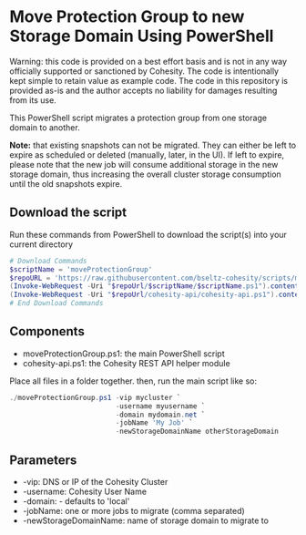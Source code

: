 # Move Protection Group to new Storage Domain Using PowerShell

Warning: this code is provided on a best effort basis and is not in any way officially supported or sanctioned by Cohesity. The code is intentionally kept simple to retain value as example code. The code in this repository is provided as-is and the author accepts no liability for damages resulting from its use.

This PowerShell script migrates a protection group from one storage domain to another.

**Note:** that existing snapshots can not be migrated. They can either be left to expire as scheduled or deleted (manually, later, in the UI). If left to expire, please note that the new job will consume additional storage in the new storage domain, thus increasing the overall cluster storage consumption until the old snapshots expire.

## Download the script

Run these commands from PowerShell to download the script(s) into your current directory

```powershell
# Download Commands
$scriptName = 'moveProtectionGroup'
$repoURL = 'https://raw.githubusercontent.com/bseltz-cohesity/scripts/master/powershell'
(Invoke-WebRequest -Uri "$repoUrl/$scriptName/$scriptName.ps1").content | Out-File "$scriptName.ps1"; (Get-Content "$scriptName.ps1") | Set-Content "$scriptName.ps1"
(Invoke-WebRequest -Uri "$repoUrl/cohesity-api/cohesity-api.ps1").content | Out-File cohesity-api.ps1; (Get-Content cohesity-api.ps1) | Set-Content cohesity-api.ps1
# End Download Commands
```

## Components

* moveProtectionGroup.ps1: the main PowerShell script
* cohesity-api.ps1: the Cohesity REST API helper module

Place all files in a folder together. then, run the main script like so:

```powershell
./moveProtectionGroup.ps1 -vip mycluster `
                          -username myusername `
                          -domain mydomain.net `
                          -jobName 'My Job' `
                          -newStorageDomainName otherStorageDomain
```

## Parameters

* -vip: DNS or IP of the Cohesity Cluster
* -username: Cohesity User Name
* -domain: - defaults to 'local'
* -jobName: one or more jobs to migrate (comma separated)
* -newStorageDomainName: name of storage domain to migrate to
